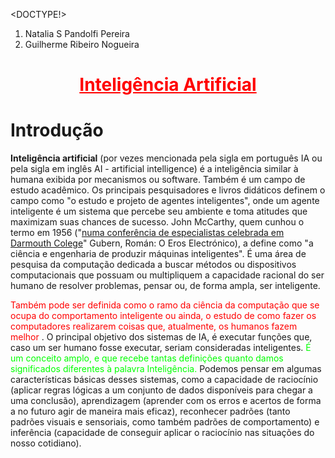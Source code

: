 <DOCTYPE!>

<html>
<head>
	<title></title>
</head>

<body>
 <ol>
      <li>Natalia S Pandolfi Pereira</li>
      <li>Guilherme Ribeiro Nogueira</li>
    </ol>
	
<font color="red"><u><h1 align="center">Inteligência Artificial</h1></u></font>

<h1>Introdução</h1>

<div align= "left"> <b>Inteligência artificial</b> (por vezes mencionada pela sigla em português IA ou pela sigla em inglês AI - artificial intelligence) é a inteligência similar à humana exibida por mecanismos ou software. Também é um campo de estudo acadêmico. Os principais pesquisadores e livros didáticos definem o campo como "o estudo e projeto de agentes inteligentes", onde um agente inteligente é um sistema que percebe seu ambiente e toma atitudes que maximizam suas chances de sucesso. John McCarthy, quem cunhou o termo em 1956 ("<u>numa conferência de especialistas celebrada em Darmouth Colege</u>" Gubern, Román: O Eros Electrónico), a define como "a ciência e engenharia de produzir máquinas inteligentes". É uma área de pesquisa da computação dedicada a buscar métodos ou dispositivos computacionais que possuam ou multipliquem a capacidade racional do ser humano de resolver problemas, pensar ou, de forma ampla, ser inteligente. 

<font color="red"><p>Também pode ser definida como o ramo da ciência da computação que se ocupa do comportamento inteligente ou ainda, o estudo de como fazer os computadores realizarem coisas que, atualmente, os humanos fazem melhor </font>. O principal objetivo dos sistemas de IA, é executar funções que, caso um ser humano fosse executar, seriam consideradas inteligentes. <font color="#00ff00">É um conceito amplo, e que recebe tantas definições quanto damos significados diferentes à palavra Inteligência.</font> Podemos pensar em algumas características básicas desses sistemas, como a capacidade de raciocínio (aplicar regras lógicas a um conjunto de dados disponíveis para chegar a uma conclusão), aprendizagem (aprender com os erros e acertos de forma a no futuro agir de maneira mais eficaz), reconhecer padrões (tanto padrões visuais e sensoriais, como também padrões de comportamento) e inferência (capacidade de conseguir aplicar o raciocínio nas situações do nosso cotidiano). </p> </div>


</body>
</html>

